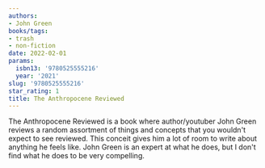 ```yaml
---
authors:
- John Green
books/tags:
- trash
- non-fiction
date: 2022-02-01
params:
  isbn13: '9780525555216'
  year: '2021'
slug: '9780525555216'
star_rating: 1
title: The Anthropocene Reviewed
---
```


The Anthropocene Reviewed is a book where author/youtuber John Green reviews a random assortment of things and concepts that you wouldn't expect to see reviewed. This conceit gives him a lot of room to write about anything he feels like. John Green is an expert at what he does, but I don't find what he does to be very compelling.

<!--more-->